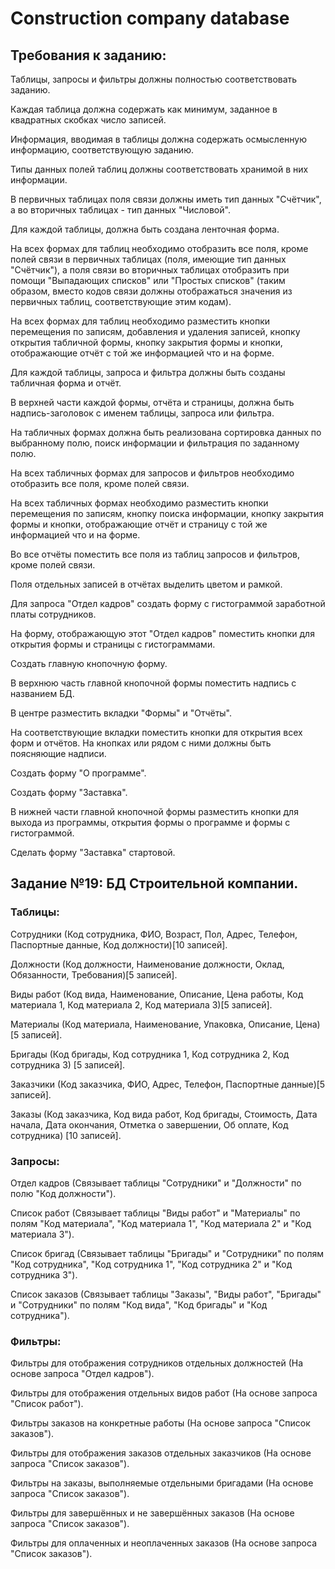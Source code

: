 # Construction company database

## Требования к заданию:
Таблицы, запросы и фильтры должны полностью соответствовать заданию.

Каждая таблица должна содержать как минимум, заданное в квадратных скобках число записей.

Информация, вводимая в таблицы должна содержать осмысленную информацию, соответствующую заданию.

Типы данных полей таблиц должны соответствовать хранимой в них информации.

В первичных таблицах поля связи должны иметь тип данных "Счётчик", а во вторичных таблицах - тип данных "Числовой".

Для каждой таблицы, должна быть создана ленточная форма.

На всех формах для таблиц необходимо отобразить все поля, кроме полей связи в первичных таблицах (поля, имеющие тип данных "Счётчик"), а поля связи во вторичных таблицах отобразить при помощи "Выпадающих списков" или "Простых списков" (таким образом, вместо кодов связи должны отображаться значения из первичных таблиц, соответствующие этим кодам).

На всех формах для таблиц необходимо разместить кнопки перемещения по записям, добавления и удаления записей, кнопку открытия табличной формы, кнопку закрытия формы и кнопки, отображающие отчёт с той же информацией что и на форме.

Для каждой таблицы, запроса и фильтра должны быть созданы табличная форма и отчёт.

В верхней части каждой формы, отчёта и страницы, должна быть надпись-заголовок с именем таблицы, запроса или фильтра.

На табличных формах должна быть реализована сортировка данных по выбранному полю, поиск информации и фильтрация по заданному полю.

На всех табличных формах для запросов и фильтров необходимо отобразить все поля, кроме полей связи.

На всех табличных формах необходимо разместить кнопки перемещения по записям, кнопку поиска информации, кнопку закрытия формы и кнопки, отображающие отчёт и страницу с той же информацией что и на форме.

Во все отчёты поместить все поля из таблиц запросов и фильтров, кроме полей связи.

Поля отдельных записей в отчётах выделить цветом и рамкой.

Для запроса "Отдел кадров" создать форму с гистограммой заработной платы сотрудников.

На форму, отображающую этот "Отдел кадров" поместить кнопки для открытия формы и страницы с гистограммами.

Создать главную кнопочную форму.

В верхнюю часть главной кнопочной формы поместить надпись с названием БД.

В центре разместить вкладки "Формы" и "Отчёты".

На соответствующие вкладки поместить кнопки для открытия всех форм и отчётов. На кнопках или рядом с ними должны быть поясняющие надписи.

Создать форму "О программе".

Создать форму "Заставка".

В нижней части главной кнопочной формы разместить кнопки для выхода из программы, открытия формы о программе и формы с гистограммой.

Сделать форму "Заставка" стартовой.

## Задание №19: БД Строительной компании.

### Таблицы:
Сотрудники (Код сотрудника, ФИО, Возраст, Пол, Адрес, Телефон, Паспортные данные, Код должности)[10 записей].

Должности (Код должности, Наименование должности, Оклад, Обязанности, Требования)[5 записей].

Виды работ (Код вида, Наименование, Описание, Цена работы, Код материала 1, Код материала 2, Код материала 3)[5 записей].

Материалы (Код материала, Наименование, Упаковка, Описание, Цена) [5 записей].

Бригады (Код бригады, Код сотрудника 1, Код сотрудника 2, Код сотрудника 3) [5 записей].

Заказчики (Код заказчика, ФИО, Адрес, Телефон, Паспортные данные)[5 записей].

Заказы (Код заказчика, Код вида работ, Код бригады, Стоимость, Дата начала, Дата окончания, Отметка о завершении, Об оплате, Код сотрудника) [10 записей].

### Запросы:	
Отдел кадров (Связывает таблицы "Сотрудники" и "Должности" по полю "Код должности").

Список работ (Связывает таблицы "Виды работ" и "Материалы" по полям "Код материала", "Код материала 1", "Код материала 2" и "Код материала 3").

Список бригад (Связывает таблицы "Бригады" и "Сотрудники" по полям "Код сотрудника", "Код сотрудника 1", "Код сотрудника 2" и "Код сотрудника 3").

Список заказов (Связывает таблицы "Заказы", "Виды работ", "Бригады" и "Сотрудники" по полям "Код вида", "Код бригады" и "Код сотрудника").

### Фильтры:	
Фильтры для отображения сотрудников отдельных должностей (На основе запроса "Отдел кадров").

Фильтры для отображения отдельных видов работ (На основе запроса "Список работ").

Фильтры заказов на конкретные работы (На основе запроса "Список заказов").

Фильтры для отображения заказов отдельных заказчиков (На основе запроса "Список заказов").

Фильтры на заказы, выполняемые отдельными бригадами (На основе запроса "Список заказов").

Фильтры для завершённых и не завершённых заказов (На основе запроса "Список заказов").

Фильтры для оплаченных и неоплаченных заказов (На основе запроса "Список заказов").
